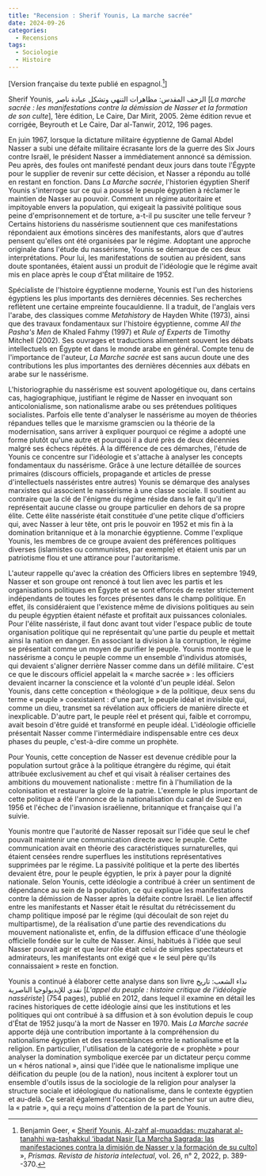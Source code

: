```yaml
---
title: "Recension : Sherif Younis, La marche sacrée"
date: 2024-09-26
categories:
  - Recensions
tags:
  - Sociologie
  - Histoire
---
```


\[Version française du texte publié en espagnol.[^Geer]\]

Sherif Younis, الزحف المقدس: مظاهرات التنهي وتشكل عبادة ناصر \[*La marche sacrée : les manifestations contre la démission de Nasser et la formation de son culte*\], 1ère édition, Le Caire, Dar Mirit, 2005. 2ème édition revue et corrigée, Beyrouth et Le Caire, Dar al-Tanwir, 2012, 196 pages.

En juin 1967, lorsque la dictature militaire égyptienne de Gamal Abdel Nasser a subi une défaite militaire écrasante lors de la guerre des Six Jours contre Israël, le président Nasser a immédiatement annoncé sa démission. Peu après, des foules ont manifesté pendant deux jours dans toute l'Égypte pour le supplier de revenir sur cette décision, et Nasser a répondu au tollé en restant en fonction. Dans *La Marche sacrée*, l'historien égyptien Sherif Younis s'interroge sur ce qui a poussé le peuple égyptien à réclamer le maintien de Nasser au pouvoir. Comment un régime autoritaire et impitoyable envers la population, qui exigeait la passivité politique sous peine d'emprisonnement et de torture, a-t-il pu susciter une telle ferveur ? Certains historiens du nassérisme soutiennent que ces manifestations répondaient aux émotions sincères des manifestants, alors que d'autres pensent qu'elles ont été organisées par le régime. Adoptant une approche originale dans l'étude du nassérisme, Younis se démarque de ces deux interprétations. Pour lui, les manifestations de soutien au président, sans doute spontanées, étaient aussi un produit de l'idéologie que le régime avait mis en place après le coup d'État militaire de 1952.

Spécialiste de l'histoire égyptienne moderne, Younis est l'un des historiens égyptiens les plus importants des dernières décennies. Ses recherches reflètent une certaine empreinte foucauldienne. Il a traduit, de l'anglais vers l'arabe, des classiques comme *Metahistory* de Hayden White (1973), ainsi que des travaux fondamentaux sur l'histoire égyptienne, comme *All the Pasha's Men* de Khaled Fahmy (1997) et *Rule of Experts* de Timothy Mitchell (2002). Ses ouvrages et traductions alimentent souvent les débats intellectuels en Égypte et dans le monde arabe en général. Compte tenu de l'importance de l'auteur, *La Marche sacrée* est sans aucun doute une des contributions les plus importantes des dernières décennies aux débats en arabe sur le nassérisme.

L'historiographie du nassérisme est souvent apologétique ou, dans certains cas, hagiographique, justifiant le régime de Nasser en invoquant son anticolonialisme, son nationalisme arabe ou ses prétendues politiques socialistes. Parfois elle tente d'analyser le nassérisme au moyen de théories répandues telles que le marxisme gramscien ou la théorie de la modernisation, sans arriver à expliquer pourquoi ce régime a adopté une forme plutôt qu'une autre et pourquoi il a duré près de deux décennies malgré ses échecs répétés. À la différence de ces démarches, l'étude de Younis ce concentre sur l'idéologie et s'attache à analyser les concepts fondamentaux du nassérisme. Grâce à une lecture détaillée de sources primaires (discours officiels, propagande et articles de presse d'intellectuels nasséristes entre autres) Younis se démarque des analyses marxistes qui associent le nassérisme à une classe sociale. Il soutient au contraire que la clé de l'énigme du régime réside dans le fait qu'il ne représentait aucune classe ou groupe particulier en dehors de sa propre élite. Cette élite nassériste était constituée d'une petite clique d'officiers qui, avec Nasser à leur tête, ont pris le pouvoir en 1952 et mis fin à la domination britannique et à la monarchie égyptienne. Comme l'explique Younis, les membres de ce groupe avaient des préférences politiques diverses (islamistes ou communistes, par exemple) et étaient unis par un patriotisme flou et une attirance pour l'autoritarisme.

L'auteur rappelle qu'avec la création des Officiers libres en septembre 1949, Nasser et son groupe ont renoncé à tout lien avec les partis et les organisations politiques en Égypte et se sont efforcés de rester strictement indépendants de toutes les forces présentes dans le champ politique. En effet, ils considéraient que l'existence même de divisions politiques au sein du peuple égyptien étaient néfaste et profitait aux puissances coloniales. Pour l'élite nassériste, il faut donc avant tout vider l'espace public de toute organisation politique qui ne représentait qu'une partie du peuple et mettait ainsi la nation en danger. En associant la division à la corruption, le régime se présentait comme un moyen de purifier le peuple. Younis montre que le nassérisme a conçu le peuple comme un ensemble d'individus atomisés, qui devaient s'aligner derrière Nasser comme dans un défilé militaire. C'est ce que le discours officiel appelait la « marche sacrée » : les officiers devaient incarner la conscience et la volonté d'un peuple idéal. Selon Younis, dans cette conception « théologique » de la politique, deux sens du terme « peuple » coexistaient : d'une part, le peuple idéal et invisible qui, comme un dieu, transmet sa révélation aux officiers de manière directe et inexplicable. D'autre part, le peuple réel et présent qui, faible et corrompu, avait besoin d'être guidé et transformé en peuple idéal. L'idéologie officielle présentait Nasser comme l'intermédiaire indispensable entre ces deux phases du peuple, c'est-à-dire comme un prophète.

Pour Younis, cette conception de Nasser est devenue crédible pour la population surtout grâce à la politique étrangère du régime, qui était attribuée exclusivement au chef et qui visait à réaliser certaines des ambitions du mouvement nationaliste : mettre fin à l'humiliation de la colonisation et restaurer la gloire de la patrie. L'exemple le plus important de cette politique a été l'annonce de la nationalisation du canal de Suez en 1956 et l'échec de l'invasion israélienne, britannique et française qui l'a suivie.

Younis montre que l'autorité de Nasser reposait sur l'idée que seul le chef pouvait maintenir une communication directe avec le peuple. Cette communication avait en théorie des caractéristiques surnaturelles, qui étaient censées rendre superflues les institutions représentatives supprimées par le régime. La passivité politique et la perte des libertés devaient être, pour le peuple égyptien, le prix à payer pour la dignité nationale. Selon Younis, cette idéologie a contribué à créer un sentiment de dépendance au sein de la population, ce qui explique les manifestations contre la démission de Nasser après la défaite contre Israël. Le lien affectif entre les manifestants et Nasser était le résultat du rétrécissement du champ politique imposé par le régime (qui découlait de son rejet du multipartisme), de la réalisation d'une partie des revendications du mouvement nationaliste et, enfin, de la diffusion efficace d'une théologie officielle fondée sur le culte de Nasser. Ainsi, habitués à l'idée que seul Nasser pouvait agir et que leur rôle était celui de simples spectateurs et admirateurs, les manifestants ont exigé que « le seul père qu'ils connaissaient » reste en fonction.

Younis a continué à élaborer cette analyse dans son livre نداء الشعب: تاريخ نقدي للإيديولوجيا الناصرية \[*L'appel du peuple : histoire critique de l'idéologie nassériste*\] (754 pages), publié en 2012, dans lequel il examine en détail les racines historiques de cette idéologie ainsi que les institutions et les politiques qui ont contribué à sa diffusion et à son évolution depuis le coup d'État de 1952 jusqu'à la mort de Nasser en 1970. Mais *La Marche sacrée* apporte déjà une contribution importante à la compréhension du nationalisme égyptien et des ressemblances entre le nationalisme et la religion. En particulier, l'utilisation de la catégorie de « prophète » pour analyser la domination symbolique exercée par un dictateur perçu comme un « héros national », ainsi que l'idée que le nationalisme implique une déification du peuple (ou de la nation), nous incitent à explorer tout un ensemble d'outils issus de la sociologie de la religion pour analyser la structure sociale et idéologique du nationalisme, dans le contexte égyptien et au-delà. Ce serait également l'occasion de se pencher sur un autre dieu, la « patrie », qui a reçu moins d'attention de la part de Younis.

[^Geer]: Benjamin Geer, « [Sherif Younis, Al-zahf al-muqaddas: muzaharat al-tanahhi wa-tashakkul ‘ibadat Nasir \[La Marcha Sagrada: las manifestaciones contra la dimisión de Nasser y la formación de su culto\]](https://prismas.unq.edu.ar/OJS/index.php/Prismas/article/view/1350/1803) », *Prismas. Revista de historia intelectual*, vol. 26, n° 2, 2022, p. 389--370.